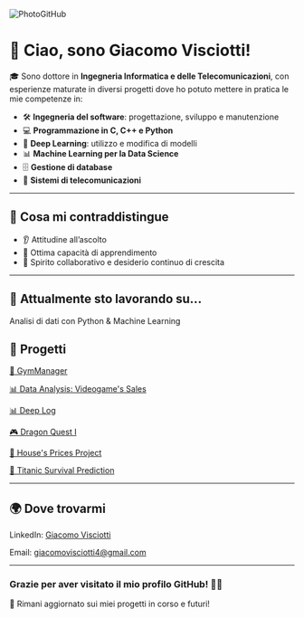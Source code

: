 ![PhotoGitHub](https://github.com/user-attachments/assets/b1f60578-f139-49b0-b564-9b29dd5e0ac0)


# 👋 Ciao, sono Giacomo Visciotti!

🎓 Sono dottore in **Ingegneria Informatica e delle Telecomunicazioni**, con esperienze maturate in diversi progetti dove ho potuto mettere in pratica le mie competenze in:

- 🛠️ **Ingegneria del software**: progettazione, sviluppo e manutenzione
- 💻 **Programmazione in **C**, **C++** e **Python****
- 🧠 **Deep Learning**: utilizzo e modifica di modelli
- 📊 **Machine Learning per la Data Science**
- 🗄️ **Gestione di database**
- 📡 **Sistemi di telecomunicazioni**

---

## 🧠 Cosa mi contraddistingue

- 👂 Attitudine all’ascolto
- 🚀 Ottima capacità di apprendimento
- 🤝 Spirito collaborativo e desiderio continuo di crescita

---

## 🌱 Attualmente sto lavorando su...

Analisi di dati con Python & Machine Learning

## 🧠 Progetti

[💪 GymManager](https://github.com/JacobHess03/Progetto-di-Gruppo-8)

[📊 Data Analysis: Videogame's Sales](https://github.com/JacobHess03/Analisi_Database)

[📊 Deep Log](https://github.com/JacobHess03/Thesis-Work)

[🎮 Dragon Quest I](https://github.com/JacobHess03/Dragon-Quest-I)

[🏡 House's Prices Project](https://github.com/JacobHess03/ML-House-s-Prices)

[🚢 Titanic Survival Prediction](https://github.com/JacobHess03/ML-Titanic)


---


## 🌍 Dove trovarmi

LinkedIn: [Giacomo Visciotti](https://www.linkedin.com/in/giacomo-visciotti-132848230)

Email: [giacomovisciotti4@gmail.com](giacomovisciotti4@gmail.com)

---

### Grazie per aver visitato il mio profilo GitHub! 👨‍💻  
📌 Rimani aggiornato sui miei progetti in corso e futuri!
